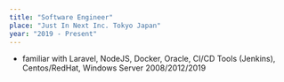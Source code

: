 ```yaml
---
title: "Software Engineer"
place: "Just In Next Inc. Tokyo Japan"
year: "2019 - Present"
---
```

- familiar with Laravel, NodeJS, Docker, Oracle, CI/CD Tools (Jenkins), Centos/RedHat, Windows Server 2008/2012/2019
